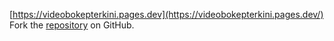 [https://videobokepterkini.pages.dev](https://videobokepterkini.pages.dev/)
Fork the [repository](https://github.com/somisaldo7) on GitHub.